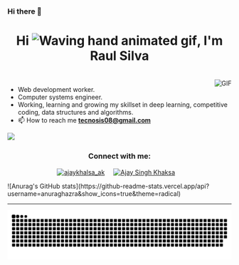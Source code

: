 ### Hi there 👋

<!--
**RaulSilva0809/RaulSilva0809** is a ✨ _special_ ✨ repository because its `README.md` (this file) appears on your GitHub profile.

Here are some ideas to get you started:

- 🔭 I’m currently working on ...
- 🌱 I’m currently learning ...
- 👯 I’m looking to collaborate on ...
- 🤔 I’m looking for help with ...
- 💬 Ask me about ...
- 📫 How to reach me: ...
- 😄 Pronouns: ...
- ⚡ Fun fact: ...
-->
<h1 align="center">Hi <img src="https://raw.githubusercontent.com/nixin72/nixin72/master/wave.gif" 
         alt="Waving hand animated gif"
         height="45"
         width="45" />, I'm Raul Silva</h1>
<br />
<img align="right" alt="GIF" src="https://media.giphy.com/media/13HgwGsXF0aiGY/giphy.gif" />




- Web development worker.
- Computer systems engineer. 
- Working, learning and growing my skillset in deep learning, competitive coding, data structures and algorithms. 
- 📫 How to reach me **tecnosis08@gmail.com**
<!-- <details>
  <summary>:zap: GitHub Stats</summary>
 
<img align="left" src="https://github-readme-stats.vercel.app/api?username=AjayKhalsa&show_icons=true&theme=radical" alt="AjayKhalsa" />
</details> -->

![](https://hit.yhype.me/github/profile?user_id=39537259)

<!-- <br><br>
<hr>
 -->
<h3 align="center">Connect with me:</h3>
<p align="center">
<a href="https://twitter.com/RaulSil78775808" target="blank"><img align="center" src="https://img.icons8.com/cute-clipart/64/000000/twitter.png" alt="ajaykhalsa_ak" height="50" width="50" /></a> &nbsp;&nbsp;&nbsp;
<a href="https://www.linkedin.com/in/raul-fabrizio-silva-uribe-767151191/" target="blank"><img align="center" src="https://img.icons8.com/cute-clipart/64/000000/linkedin.png" alt="Ajay Singh Khaksa" height="50" width="50" /></a>&nbsp;&nbsp;&nbsp;&nbsp;

</p>
![Anurag's GitHub stats](https://github-readme-stats.vercel.app/api?username=anuraghazra&show_icons=true&theme=radical)
<hr>
<p align="center">
  <img src="https://github.com/AjayKhalsa/AjayKhalsa/raw/output/github-contribution-grid-snake.svg" alt="snake"></center>
</p>
